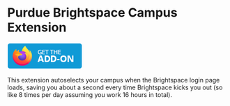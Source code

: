 # Purdue Brightspace Campus Extension

[![Mozilla Extensions Badge](./images/get-the-addon-mozilla.png)](https://addons.mozilla.org/en-US/firefox/addon/purdue-brightspace-campus-auto/)

This extension autoselects your campus when the Brightspace login page loads, saving you about a second every time Brightspace kicks you out (so like 8 times per day assuming you work 16 hours in total).
